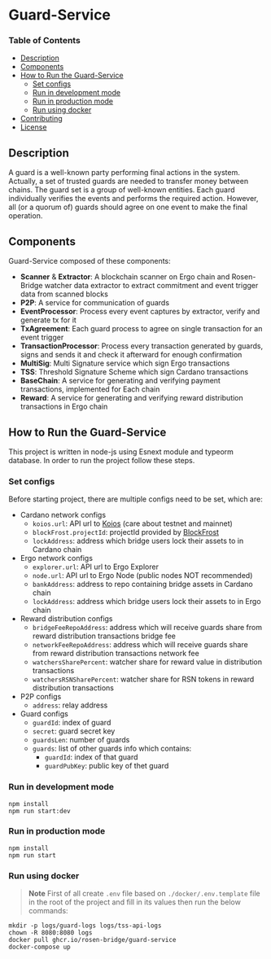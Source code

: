 # Guard-Service

### Table of Contents

- [Description](#description)
- [Components](#components)
- [How to Run the Guard-Service](#how-to-run-the-guard-service)
  - [Set configs](#set-configs)
  - [Run in development mode](#run-in-development-mode)
  - [Run in production mode](#run-in-production-mode)
  - [Run using docker](#run-using-docker)
- [Contributing](#contributing)
- [License](#license)
  <a name="headers"/>

## Description

A guard is a well-known party performing final actions in the system. Actually, a set of trusted guards are needed to transfer money between chains. The guard set is a group of well-known entities. Each guard individually verifies the events and performs the required action. However, all (or a quorum of) guards should agree on one event to make the final operation.

## Components

Guard-Service composed of these components:

- **Scanner** & **Extractor**: A blockchain scanner on Ergo chain and Rosen-Bridge watcher data extractor to extract commitment and event trigger data from scanned blocks
- **P2P**: A service for communication of guards
- **EventProcessor**: Process every event captures by extractor, verify and generate tx for it
- **TxAgreement**: Each guard process to agree on single transaction for an event trigger
- **TransactionProcessor**: Process every transaction generated by guards, signs and sends it and check it afterward for enough confirmation
- **MultiSig**: Multi Signature service which sign Ergo transactions
- **TSS**: Threshold Signature Scheme which sign Cardano transactions
- **BaseChain**: A service for generating and verifying payment transactions, implemented for Each chain
- **Reward**: A service for generating and verifying reward distribution transactions in Ergo chain

## How to Run the Guard-Service

This project is written in node-js using Esnext module and typeorm database. In order to run the project follow these steps.

### Set configs

Before starting project, there are multiple configs need to be set, which are:

- Cardano network configs
  - `koios.url`: API url to [Koios](https://api.koios.rest/) (care about testnet and mainnet)
  - `blockFrost.projectId`: projectId provided by [BlockFrost](https://blockfrost.io/)
  - `lockAddress`: address which bridge users lock their assets to in Cardano chain
- Ergo network configs
  - `explorer.url`: API url to Ergo Explorer
  - `node.url`: API url to Ergo Node (public nodes NOT recommended)
  - `bankAddress`: address to repo containing bridge assets in Cardano chain
  - `lockAddress`: address which bridge users lock their assets to in Ergo chain
- Reward distribution configs
  - `bridgeFeeRepoAddress`: address which will receive guards share from reward distribution transactions bridge fee
  - `networkFeeRepoAddress`: address which will receive guards share from reward distribution transactions network fee
  - `watchersSharePercent`: watcher share for reward value in distribution transactions
  - `watchersRSNSharePercent`: watcher share for RSN tokens in reward distribution transactions
- P2P configs
  - `address`: relay address
- Guard configs
  - `guardId`: index of guard
  - `secret`: guard secret key
  - `guardsLen`: number of guards
  - `guards`: list of other guards info which contains:
    - `guardId`: index of that guard
    - `guardPubKey`: public key of thet guard

### Run in development mode

```shell
npm install
npm run start:dev
```

### Run in production mode

```shell
npm install
npm run start
```

### Run using docker

> **Note**
> First of all create `.env` file based on `./docker/.env.template` file in the root of the project and fill in its values then run the below commands:

```shell
mkdir -p logs/guard-logs logs/tss-api-logs
chown -R 8080:8080 logs
docker pull ghcr.io/rosen-bridge/guard-service
docker-compose up
```
